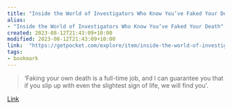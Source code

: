 ```yaml
---
title: "Inside the World of Investigators Who Know You’ve Faked Your Death"
alias:
- "Inside the World of Investigators Who Know You’ve Faked Your Death"
created: 2023-08-12T21:43:09+10:00
modified: 2023-08-12T21:43:09+10:00
link:  "https://getpocket.com/explore/item/inside-the-world-of-investigators-who-know-you-ve-faked-your-death"
tags:
- bookmark
---
```


> ‘Faking your own death is a full-time job, and I can guarantee you that if you slip up with even the slightest sign of life, we will find you’.

[Link](https://getpocket.com/explore/item/inside-the-world-of-investigators-who-know-you-ve-faked-your-death)
